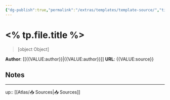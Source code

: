 ```yaml
---
{"dg-publish":true,"permalink":"/extras/templates/template-source/","title":"{{VALUE:title}}","tags":["📥"]}
---
```




# <% tp.file.title %>

> [object Object]

**Author**: [[{{VALUE:author}}\|{{VALUE:author}}]]
**URL**: {{VALUE:source}}

## Notes

---
up:: [[Atlas/📥 Sources\|📥 Sources]]
